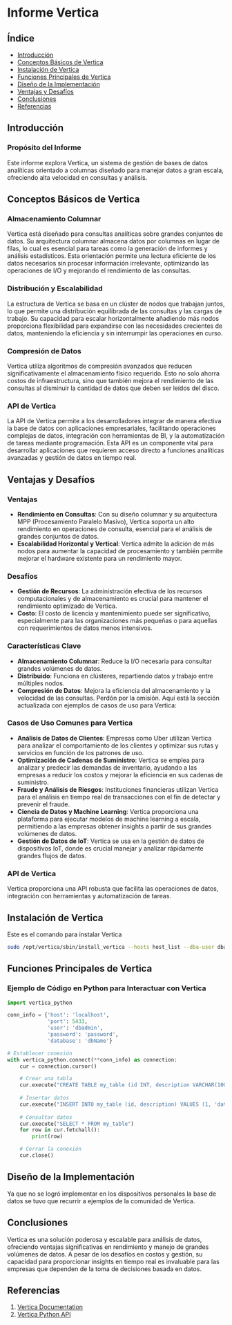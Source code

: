 
# Informe Vertica

## Índice

- [Introducción](#introducción)
- [Conceptos Básicos de Vertica](#conceptos-básicos-de-vertica)
- [Instalación de Vertica](#instalación-de-vertica)
- [Funciones Principales de Vertica](#funciones-principales-de-vertica)
- [Diseño de la Implementación](#diseño-de-la-implementación)
- [Ventajas y Desafíos](#ventajas-y-desafíos)
- [Conclusiones](#conclusiones)
- [Referencias](#referencias)

## Introducción

### Propósito del Informe

Este informe explora Vertica, un sistema de gestión de bases de datos analíticas orientado a columnas diseñado para manejar datos a gran escala, ofreciendo alta velocidad en consultas y análisis.

## Conceptos Básicos de Vertica

### Almacenamiento Columnar

Vertica está diseñado para consultas analíticas sobre grandes conjuntos de datos. Su arquitectura columnar almacena datos por columnas en lugar de filas, lo cual es esencial para tareas como la generación de informes y análisis estadísticos. Esta orientación permite una lectura eficiente de los datos necesarios sin procesar información irrelevante, optimizando las operaciones de I/O y mejorando el rendimiento de las consultas.

### Distribución y Escalabilidad

La estructura de Vertica se basa en un clúster de nodos que trabajan juntos, lo que permite una distribución equilibrada de las consultas y las cargas de trabajo. Su capacidad para escalar horizontalmente añadiendo más nodos proporciona flexibilidad para expandirse con las necesidades crecientes de datos, manteniendo la eficiencia y sin interrumpir las operaciones en curso.

### Compresión de Datos

Vertica utiliza algoritmos de compresión avanzados que reducen significativamente el almacenamiento físico requerido. Esto no solo ahorra costos de infraestructura, sino que también mejora el rendimiento de las consultas al disminuir la cantidad de datos que deben ser leídos del disco.

### API de Vertica

La API de Vertica permite a los desarrolladores integrar de manera efectiva la base de datos con aplicaciones empresariales, facilitando operaciones complejas de datos, integración con herramientas de BI, y la automatización de tareas mediante programación. Esta API es un componente vital para desarrollar aplicaciones que requieren acceso directo a funciones analíticas avanzadas y gestión de datos en tiempo real.

## Ventajas y Desafíos

### Ventajas

- **Rendimiento en Consultas**: Con su diseño columnar y su arquitectura MPP (Procesamiento Paralelo Masivo), Vertica soporta un alto rendimiento en operaciones de consulta, esencial para el análisis de grandes conjuntos de datos.
- **Escalabilidad Horizontal y Vertical**: Vertica admite la adición de más nodos para aumentar la capacidad de procesamiento y también permite mejorar el hardware existente para un rendimiento mayor.

### Desafíos

- **Gestión de Recursos**: La administración efectiva de los recursos computacionales y de almacenamiento es crucial para mantener el rendimiento optimizado de Vertica.
- **Costo**: El costo de licencia y mantenimiento puede ser significativo, especialmente para las organizaciones más pequeñas o para aquellas con requerimientos de datos menos intensivos.

### Características Clave

- **Almacenamiento Columnar**: Reduce la I/O necesaria para consultar grandes volúmenes de datos.
- **Distribuido**: Funciona en clústeres, repartiendo datos y trabajo entre múltiples nodos.
- **Compresión de Datos**: Mejora la eficiencia del almacenamiento y la velocidad de las consultas.
Perdón por la omisión. Aquí está la sección actualizada con ejemplos de casos de uso para Vertica:

### Casos de Uso Comunes para Vertica

- **Análisis de Datos de Clientes**: Empresas como Uber utilizan Vertica para analizar el comportamiento de los clientes y optimizar sus rutas y servicios en función de los patrones de uso.
- **Optimización de Cadenas de Suministro**: Vertica se emplea para analizar y predecir las demandas de inventario, ayudando a las empresas a reducir los costos y mejorar la eficiencia en sus cadenas de suministro.
- **Fraude y Análisis de Riesgos**: Instituciones financieras utilizan Vertica para el análisis en tiempo real de transacciones con el fin de detectar y prevenir el fraude.
- **Ciencia de Datos y Machine Learning**: Vertica proporciona una plataforma para ejecutar modelos de machine learning a escala, permitiendo a las empresas obtener insights a partir de sus grandes volúmenes de datos.
- **Gestión de Datos de IoT**: Vertica se usa en la gestión de datos de dispositivos IoT, donde es crucial manejar y analizar rápidamente grandes flujos de datos.

### API de Vertica

Vertica proporciona una API robusta que facilita las operaciones de datos, integración con herramientas y automatización de tareas.

## Instalación de Vertica
Este es el comando para instalar Vertica
```bash
sudo /opt/vertica/sbin/install_vertica --hosts host_list --dba-user dba_user --dba-group dba_group --license CE --accept-eula
```

## Funciones Principales de Vertica

### Ejemplo de Código en Python para Interactuar con Vertica

```python
import vertica_python

conn_info = {'host': 'localhost',
             'port': 5433,
             'user': 'dbadmin',
             'password': 'password',
             'database': 'dbName'}

# Establecer conexión
with vertica_python.connect(**conn_info) as connection:
    cur = connection.cursor()

    # Crear una tabla
    cur.execute("CREATE TABLE my_table (id INT, description VARCHAR(100))")
    
    # Insertar datos
    cur.execute("INSERT INTO my_table (id, description) VALUES (1, 'data')")
    
    # Consultar datos
    cur.execute("SELECT * FROM my_table")
    for row in cur.fetchall():
        print(row)

    # Cerrar la conexión
    cur.close()
```

## Diseño de la Implementación

Ya que no se logró implementar en los dispositivos personales la base de datos se tuvo que recurrir a ejemplos de la comunidad de Vertica.

## Conclusiones

Vertica es una solución poderosa y escalable para análisis de datos, ofreciendo ventajas significativas en rendimiento y manejo de grandes volúmenes de datos. A pesar de los desafíos en costos y gestión, su capacidad para proporcionar insights en tiempo real es invaluable para las empresas que dependen de la toma de decisiones basada en datos.

## Referencias

1. [Vertica Documentation](https://www.vertica.com/docs/)
2. [Vertica Python API](https://github.com/vertica/vertica-python)
